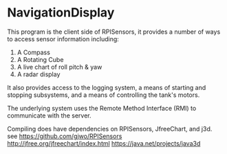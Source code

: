 # NavigationDisplay
This program is the client side of RPISensors, it provides a number of ways to access sensor information including:
1. A Compass
2. A Rotating Cube
3. A live chart of roll pitch & yaw
4. A radar display

It also provides access to the logging system, a means of starting and stopping subsystems, and a means of controlling the tank's motors.


The underlying system uses the Remote Method Interface (RMI) to communicate with the server.

Compiling does have dependencies on RPISensors, JfreeChart, and j3d. see
https://github.com/gjwo/RPISensors
http://jfree.org/jfreechart/index.html
https://java.net/projects/java3d
